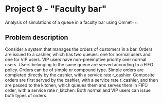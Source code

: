 # Project 9 - "Faculty bar"

Analysis of simulations of a queue in a faculty bar using Omnet++.

## Problem description
Consider a system that manages the orders of customers in a bar. Orders are issued to a cashier, which
has two queues: one for normal users and one for VIP users. VIP users have non-preemptive priority
over normal users. Users belonging to the same queue are served according to a FIFO policy.
Orders can be of simple or compound type. Simple orders are completed directly by the cashier, with
a service rate r_cashier. Composite orders are first served by the cashier, with a service rate r_cashier, and
then are passed to the kitchen, which queues them and serves them in FIFO order, with a service rate
r_kitchen: Both normal and VIP users can issue both types of orders.
